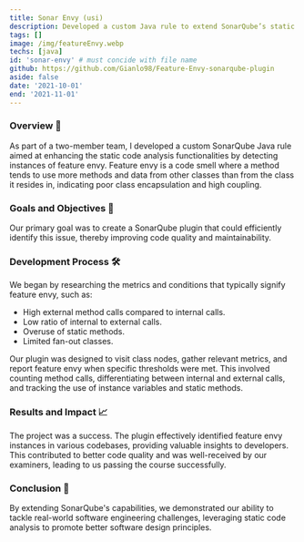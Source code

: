```yaml
---
title: Sonar Envy (usi)
description: Developed a custom Java rule to extend SonarQube’s static code analysis capabilities by detecting feature envy within codebases.
tags: []
image: /img/featureEnvy.webp
techs: [java]
id: 'sonar-envy' # must concide with file name
github: https://github.com/Gianlo98/Feature-Envy-sonarqube-plugin
aside: false
date: '2021-10-01'
end: '2021-11-01'
---
```


### Overview 📝

As part of a two-member team, I developed a custom SonarQube Java rule aimed at enhancing the static code analysis functionalities by detecting instances of feature envy. Feature envy is a code smell where a method tends to use more methods and data from other classes than from the class it resides in, indicating poor class encapsulation and high coupling.

### Goals and Objectives 🎯

Our primary goal was to create a SonarQube plugin that could efficiently identify this issue, thereby improving code quality and maintainability. 

### Development Process 🛠️

We began by researching the metrics and conditions that typically signify feature envy, such as:
- High external method calls compared to internal calls.
- Low ratio of internal to external calls.
- Overuse of static methods.
- Limited fan-out classes.

Our plugin was designed to visit class nodes, gather relevant metrics, and report feature envy when specific thresholds were met. This involved counting method calls, differentiating between internal and external calls, and tracking the use of instance variables and static methods.

### Results and Impact 📈
The project was a success. The plugin effectively identified feature envy instances in various codebases, providing valuable insights to developers. This contributed to better code quality and was well-received by our examiners, leading to us passing the course successfully.

### Conclusion 🎉
By extending SonarQube's capabilities, we demonstrated our ability to tackle real-world software engineering challenges, leveraging static code analysis to promote better software design principles.